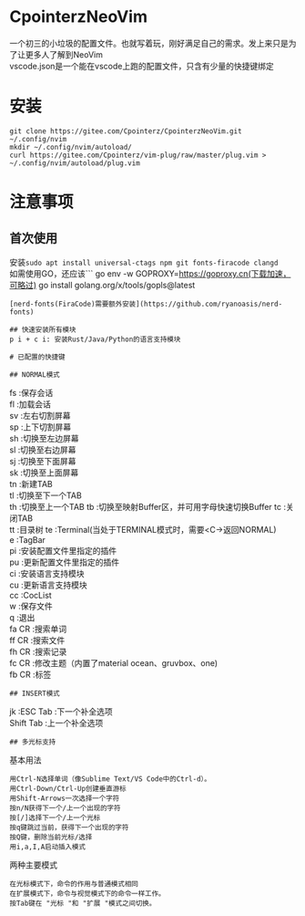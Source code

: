 # CpointerzNeoVim

一个初三的小垃圾的配置文件。也就写着玩，刚好满足自己的需求。发上来只是为了让更多人了解到NeoVim  
vscode.json是一个能在vscode上跑的配置文件，只含有少量的快捷键绑定  

# 安装  
```
git clone https://gitee.com/Cpointerz/CpointerzNeoVim.git ~/.config/nvim  
mkdir ~/.config/nvim/autoload/  
curl https://gitee.com/Cpointerz/vim-plug/raw/master/plug.vim > ~/.config/nvim/autoload/plug.vim  
```

# 注意事项  

## 首次使用  
安装```sudo apt install universal-ctags npm git fonts-firacode clangd```  
如需使用GO，还应该```
go env -w GOPROXY=https://goproxy.cn(下载加速，可略过)
go install golang.org/x/tools/gopls@latest
```
[nerd-fonts(FiraCode)需要额外安装](https://github.com/ryanoasis/nerd-fonts)  

## 快速安装所有模块  
p i + c i: 安装Rust/Java/Python的语言支持模块  

# 已配置的快捷键

## NORMAL模式  
```
fs :保存会话  
fl :加载会话  
sv :左右切割屏幕  
sp :上下切割屏幕  
sh :切换至左边屏幕  
sl :切换至右边屏幕  
sj :切换至下面屏幕  
sk :切换至上面屏幕  
tn :新建TAB  
tl :切换至下一个TAB  
th :切换至上一个TAB 
tb :切换至映射Buffer区，并可用字母快速切换Buffer 
tc :关闭TAB   
tt :目录树
te :Terminal(当处于TERMINAL模式时，需要<C-\><C-n>返回NORMAL)  
e :TagBar  
pi :安装配置文件里指定的插件  
pu :更新配置文件里指定的插件  
ci :安装语言支持模块  
cu :更新语言支持模块  
cc :CocList  
w :保存文件  
q :退出  
fa CR :搜索单词  
ff CR :搜索文件  
fh CR :搜索记录  
fc CR :修改主题（内置了material ocean、gruvbox、one)  
fb CR :标签  
```  
## INSERT模式
```  
jk :ESC
Tab :下一个补全选项  
Shift Tab :上一个补全选项  
```
## 多光标支持  
```  
基本用法

    用Ctrl-N选择单词（像Sublime Text/VS Code中的Ctrl-d）。
    用Ctrl-Down/Ctrl-Up创建垂直游标
    用Shift-Arrows一次选择一个字符
    按n/N获得下一个/上一个出现的字符
    按[/]选择下一个/上一个光标
    按q键跳过当前，获得下一个出现的字符
    按Q键，删除当前光标/选择
    用i,a,I,A启动插入模式

两种主要模式

    在光标模式下，命令的作用与普通模式相同
    在扩展模式下，命令与视觉模式下的命令一样工作。
    按Tab键在 "光标 "和 "扩展 "模式之间切换。
```
